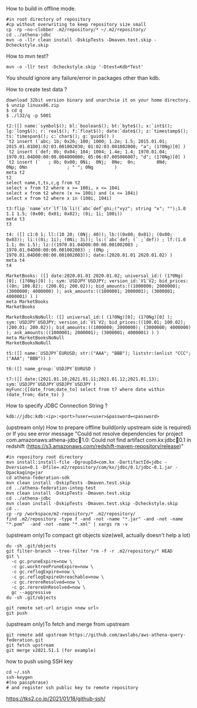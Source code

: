 How to build in offline mode.
```
#in root directory of repository
#cp without overwriting to keep repository size small
cp -rp –no-clobber .m2/repository/* ~/.m2/repository/
cd ../athena-jdbc
mvn -o -llr clean install -DskipTests -Dmaven.test.skip -Dcheckstyle.skip
```

How to mvn test?
```
mvn -o -llr test -Dcheckstyle.skip '-Dtest=Kdb*Test'
```
You should ignore any failure/error in packages other than kdb.

How to create test data ?
```
download 32bit version binary and unarchvie it on your home directory.
$ unzip linuxx86.zip
$ cd q
$ ./l32/q -p 5001

t2:([] name:`symbol$(); bl:`boolean$(); bt:`byte$(); x:`int$(); lg:`long$(); r:`real$(); f:`float$(); date:`date$(); z:`timestamp$(); ts:`timespan$(); c:`char$(); g:`guid$() )
`t2 insert (`abc; 1b; 0x26; 100; 1000; 1.2e; 1.5; 2015.01.01; 2015.01.01D01:02:03.001002030; 01:02:03.001002000; "a"; (1?0Ng)[0] )
`t2 insert (`def; 0b; 0x04; 104; 1004; 1.4e; 1.4; 1970.01.04; 1970.01.04D00:00:00.004000000; 05:06:07.005006007; "d"; (1?0Ng)[0] )
`t2 insert (`   ; 0b; 0x00; 0Ni;  0Nj;  0Ne;  0n;        0Nd;                           0Np; 0Nn               ; " "; 0Ng        )
meta t2
t2
select name,t,ts,c,g from t2
select x from t2 where x >= 100i, x <= 104i
select x from t2 where (x >= 100i) and (x <= 104i)
select x from t2 where x in (100i, 104i)

t3:flip `name`str`lf`lb`li!(`abc`def`ghi;("xyz"; string "x"; "");1.0 1.1 1.5; (0x00; 0x01; 0x02); (0i; 1i; 100i))
meta t3
t3

t4: ([] c1:0 1; ll:(10 20; (0Nj; 40)); lb:((0x00; 0x01); (0x00; 0x03)); li:((0i; 1i); (0Ni; 3i)); ls:(`abc`def; (` ;`def)) ; lf:(1.0 1.1; 0n 1.5); lz:((1970.01.04D00:00:00.001002003 ; 1970.01.04D00:00:00.001002003) ; (0Np ; 1970.01.04D00:00:00.001002003)); date:(2020.01.01 2020.01.02) )
meta t4
t4

MarketBooks: ([] date:2020.01.01 2020.01.02; universal_id:( (1?0Ng)[0]; (1?0Ng)[0] ); sym:`USDJPY`USDJPY; version_id:`V1`V2; bid_prices:((0n; 100.02); (200.01; 200.02)); bid_amounts:((1000000; 2000000); (3000000; 4000000) ); ask_amounts:((1000001; 2000001); (3000001; 4000001) ) )
meta MarketBooks
MarketBooks

MarketBooksNoNull: ([] universal_id:( (1?0Ng)[0]; (1?0Ng)[0] ); sym:`USDJPY`USDJPY; version_id:`V1`V2; bid_prices:((100.01; 100.02); (200.01; 200.02)); bid_amounts:((1000000; 2000000); (3000000; 4000000) ); ask_amounts:((1000001; 2000001); (3000001; 4000001) ) )
meta MarketBooksNoNull
MarketBooksNoNull

t5:([] name:`USDJPY`EURUSD; str:("AAA"; "BBB"); liststr:(enlist "CCC"; ("AAA"; "BBB")) )

t6:([] name_group:`USDJPY`EURUSD )

t7:([] date:(2021.01.10;2021.01.11;2021.01.12;2021.01.13); sym:`USDJPY`USDJPY`USDJPY`USDJPY )
myFunc:{[date_from;date_to] select from t7 where date within (date_from; date_to) }
```

How to specify JDBC Connection String ?
```
kdb://jdbc:kdb:<ip>:<port>?user=<user>&password=<password>
```

(upstream only)
How to prepare offline build(only upstream side is required)
or
If you see error message "Could not resolve dependencies for project com.amazonaws:athena-jdbc:jar:1.0: Could not find artifact com.kx:jdbc:jar:0.1 in redshift (https://s3.amazonaws.com/redshift-maven-repository/release)"
```
#in repository root directory
mvn install:install-file -DgroupId=com.kx -DartifactId=jdbc -Dversion=0.1 -Dfile=.m2/repository/com/kx/jdbc/0.1/jdbc-0.1.jar -Dpackaging=jar   
cd athena-federation-sdk
mvn clean install -DskipTests -Dmaven.test.skip
cd ../athena-federation-integ-test
mvn clean install -DskipTests -Dmaven.test.skip
cd ../athena-jdbc
mvn clean install -DskipTests -Dmaven.test.skip -Dcheckstyle.skip
cd ..
cp -rp /workspace/m2-repository/* .m2/repository/
find .m2/repository -type f -and -not -name "*.jar" -and -not -name "*.pom"  -and -not -name "*.xml" | xargs rm -v
```

(upstream only)To compact git objects size(well, actually doesn't help a lot)
```
du -sh .git/objects
git filter-branch --tree-filter "rm -f -r .m2/repository/" HEAD
git \
  -c gc.pruneExpire=now \
  -c gc.worktreePruneExpire=now \
  -c gc.reflogExpire=now \
  -c gc.reflogExpireUnreachable=now \
  -c gc.rerereResolved=now \
  -c gc.rerereUnResolved=now \
  gc --aggressive
du -sh .git/objects

git remote set-url origin <new url>
git push  
```

(upstream only)To fetch and merge from upstream
```
git remote add upstream https://github.com/awslabs/aws-athena-query-federation.git
git fetch upstream
git merge v2021.51.1 (for example)
```

how to push using SSH key
```
cd ~/.ssh
ssh-keygen
#(no passphrase)
# and register ssh public key to remote repository
```
https://tks2.co.jp/2021/01/18/github-ssh/

